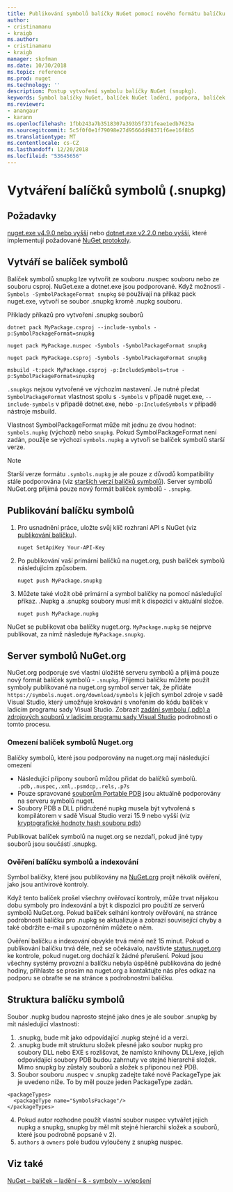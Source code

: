 ```yaml
---
title: Publikování symbolů balíčky NuGet pomocí nového formátu balíčku symbol ".snupkg. | Dokumentace Microsoftu
author:
- cristinamanu
- kraigb
ms.author:
- cristinamanu
- kraigb
manager: skofman
ms.date: 10/30/2018
ms.topic: reference
ms.prod: nuget
ms.technology: ''
description: Postup vytvoření symbolu balíčky NuGet (snupkg).
keywords: Symbol balíčky NuGet, balíček NuGet ladění, podpora, balíček symboly ladění, symbol vytváření balíčku NuGet
ms.reviewer:
- anangaur
- karann
ms.openlocfilehash: 1fbb243a7b3518307a393b5f371feae1edb7623a
ms.sourcegitcommit: 5c5f0f0e1f79098e27d9566dd98371f6ee16f8b5
ms.translationtype: MT
ms.contentlocale: cs-CZ
ms.lasthandoff: 12/20/2018
ms.locfileid: "53645656"
---
```

# <a name="creating-symbol-packages-snupkg"></a>Vytváření balíčků symbolů (.snupkg)

## <a name="prerequisites"></a>Požadavky

[nuget.exe v4.9.0 nebo vyšší](https://www.nuget.org/downloads) nebo [dotnet.exe v2.2.0 nebo vyšší](https://www.microsoft.com/net/download/dotnet-core/2.2), které implementují požadované [NuGet protokoly](../api/nuget-protocols.md).

## <a name="creating-a-symbol-package"></a>Vytváří se balíček symbolů

Balíček symbolů snupkg lze vytvořit ze souboru .nuspec souboru nebo ze souboru csproj. NuGet.exe a dotnet.exe jsou podporované. Když možnosti ```-Symbols -SymbolPackageFormat snupkg``` se používají na příkaz pack nuget.exe, vytvoří se soubor .snupkg kromě .nupkg souboru.

Příklady příkazů pro vytvoření .snupkg souborů
```
dotnet pack MyPackage.csproj --include-symbols -p:SymbolPackageFormat=snupkg

nuget pack MyPackage.nuspec -Symbols -SymbolPackageFormat snupkg

nuget pack MyPackage.csproj -Symbols -SymbolPackageFormat snupkg

msbuild -t:pack MyPackage.csproj -p:IncludeSymbols=true -p:SymbolPackageFormat=snupkg
```

`.snupkgs` nejsou vytvořené ve výchozím nastavení. Je nutné předat `SymbolPackageFormat` vlastnost spolu s `-Symbols` v případě nuget.exe, `--include-symbols` v případě dotnet.exe, nebo `-p:IncludeSymbols` v případě nástroje msbuild.

Vlastnost SymbolPackageFormat může mít jednu ze dvou hodnot: `symbols.nupkg` (výchozí) nebo `snupkg`. Pokud SymbolPackageFormat není zadán, použije se výchozí `symbols.nupkg` a vytvoří se balíček symbolů starší verze.

> [!Note]
> Starší verze formátu `.symbols.nupkg` je ale pouze z důvodů kompatibility stále podporována (viz [starších verzí balíčků symbolů](Symbol-Packages.md)). Server symbolů NuGet.org přijímá pouze nový formát balíček symbolů - `.snupkg`.

## <a name="publishing-a-symbol-package"></a>Publikování balíčku symbolů

1. Pro usnadnění práce, uložte svůj klíč rozhraní API s NuGet (viz [publikování balíčku](../create-packages/publish-a-package.md)).

    ```cli
    nuget SetApiKey Your-API-Key
    ```

1. Po publikování vaší primární balíčků na nuget.org, push balíček symbolů následujícím způsobem.

    ```cli
    nuget push MyPackage.snupkg
    ```

1. Můžete také vložit obě primární a symbol balíčky na pomocí následující příkaz. .Nupkg a .snupkg soubory musí mít k dispozici v aktuální složce.

    ```cli
    nuget push MyPackage.nupkg
    ```

NuGet se publikovat oba balíčky nuget.org. `MyPackage.nupkg` se nejprve publikovat, za nímž následuje `MyPackage.snupkg`.

## <a name="nugetorg-symbol-server"></a>Server symbolů NuGet.org

NuGet.org podporuje své vlastní úložiště serveru symbolů a přijímá pouze nový formát balíček symbolů - `.snupkg`. Příjemci balíčku můžete použít symboly publikované na nuget.org symbol server tak, že přidáte `https://symbols.nuget.org/download/symbols` k jejich symbol zdroje v sadě Visual Studio, který umožňuje krokování s vnořením do kódu balíček v ladicím programu sady Visual Studio. Zobrazit [zadání symbolu (.pdb) a zdrojových souborů v ladicím programu sady Visual Studio](https://docs.microsoft.com/en-us/visualstudio/debugger/specify-symbol-dot-pdb-and-source-files-in-the-visual-studio-debugger?view=vs-2017) podrobnosti o tomto procesu.

### <a name="nugetorg-symbol-package-constraints"></a>Omezení balíček symbolů Nuget.org

Balíčky symbolů, které jsou podporovány na nuget.org mají následující omezení

- Následující přípony souborů můžou přidat do balíčků symbolů. ```.pdb,.nuspec,.xml,.psmdcp,.rels,.p7s```
- Pouze spravované [souborům Portable PDB](https://github.com/dotnet/corefx/blob/master/src/System.Reflection.Metadata/specs/PortablePdb-Metadata.md) jsou aktuálně podporovány na serveru symbolů nuget.
- Soubory PDB a DLL přidružené nupkg musela být vytvořená s kompilátorem v sadě Visual Studio verzi 15.9 nebo vyšší (viz [kryptografické hodnoty hash souboru pdb](https://github.com/dotnet/roslyn/issues/24429))

Publikovat balíček symbolů na nuget.org se nezdaří, pokud jiné typy souborů jsou součástí .snupkg.

### <a name="symbol-package-validation-and-indexing"></a>Ověření balíčku symbolů a indexování

Symbol balíčky, které jsou publikovány na [NuGet.org](https://www.nuget.org/) projít několik ověření, jako jsou antivirové kontroly.

Když tento balíček prošel všechny ověřovací kontroly, může trvat nějakou dobu symboly pro indexování a být k dispozici pro použití ze serverů symbolů NuGet.org. Pokud balíček selhání kontroly ověřování, na stránce podrobností balíčku pro .nupkg se aktualizuje a zobrazí související chyby a také obdržíte e-mail s upozorněním můžete o něm.

Ověření balíčku a indexování obvykle trvá méně než 15 minut. Pokud o publikování balíčku trvá déle, než se očekávalo, navštivte [status.nuget.org](https://status.nuget.org/) ke kontrole, pokud nuget.org dochází k žádné přerušení. Pokud jsou všechny systémy provozní a balíčku nebyla úspěšně publikována do jedné hodiny, přihlaste se prosím na nuget.org a kontaktujte nás přes odkaz na podporu se obraťte se na stránce s podrobnostmi balíčku.

## <a name="symbol-package-structure"></a>Struktura balíčku symbolů

Soubor .nupkg budou naprosto stejné jako dnes je ale soubor .snupkg by mít následující vlastnosti:

1) .snupkg, bude mít jako odpovídající .nupkg stejné id a verzi.
2) .snupkg bude mít strukturu složek přesné jako soubor nupkg pro soubory DLL nebo EXE s rozlišovat, že namísto knihovny DLL/exe, jejich odpovídající soubory PDB budou zahrnuty ve stejné hierarchii složek. Mimo snupkg by zůstaly souborů a složek s příponou než PDB.
3) Soubor souboru .nuspec v .snupkg zadejte také nové PackageType jak je uvedeno níže. To by měl pouze jeden PackageType zadán. 
``` 
<packageTypes>
  <packageType name="SymbolsPackage"/>
</packageTypes>
```
4) Pokud autor rozhodne použít vlastní soubor nuspec vytvářet jejich nupkg a snupkg, snupkg by měl mít stejné hierarchii složek a souborů, které jsou podrobně popsané v 2).
5) ```authors``` a ```owners``` pole budou vyloučeny z snupkg nuspec.

## <a name="see-also"></a>Viz také

[NuGet – balíček – ladění – & - symboly – vylepšení](https://github.com/NuGet/Home/wiki/NuGet-Package-Debugging-&-Symbols-Improvements)
